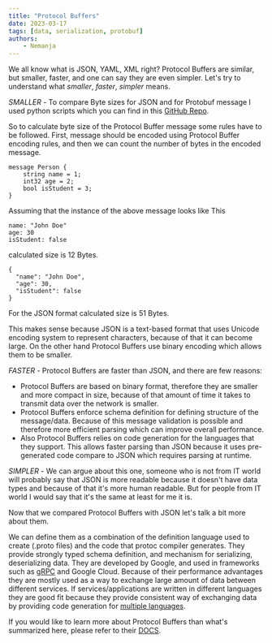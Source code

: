 ```yaml
---
title: "Protocol Buffers"
date: 2023-03-17
tags: [data, serialization, protobuf]
authors:
    - Nemanja
---
```


We all know what is JSON, YAML, XML right? Protocol Buffers are similar, but smaller, faster, and one can say
they are even simpler. Let's try to understand what *smaller*, *faster*, *simpler* means.

*SMALLER* - To compare Byte sizes for JSON and for Protobuf message I used python scripts which you can find in this [GitHub Repo](https://github.com/GoodbyePlanet/compare-sizes).

So to calculate byte size of the Protocol Buffer message some rules have to be followed. First, message should be encoded using Protocol Buffer
encoding rules, and then we can count the number of bytes in the encoded message.

```
message Person {
    string name = 1;
    int32 age = 2;
    bool isStudent = 3;
}
```
Assuming that the instance of the above message looks like This

```
name: "John Doe"
age: 30
isStudent: false
```

calculated size is 12 Bytes.

```
{
  "name": "John Doe",
  "age": 30,
  "isStudent": false
}
```

For the JSON format calculated size is 51 Bytes.

This makes sense because JSON is a text-based format that uses Unicode encoding system to represent characters, because of that it can become large. On the other hand
Protocol Buffers use binary encoding which allows them to be smaller.

*FASTER* - Protocol Buffers are faster than JSON, and there are few reasons:

- Protocol Buffers are based on binary format, therefore they are smaller and more compact in size, because of that amount of time it takes to transmit data over the network is smaller.
- Protocol Buffers enforce schema definition for defining structure of the message/data. Because of this message validation is possible and 
therefore more efficient parsing which can improve overall performance.
- Also Protocol Buffers relies on code generation for the languages that they support. This allows faster parsing than JSON because it uses pre-generated
code compare to JSON which requires parsing at runtime.

*SIMPLER* - We can argue about this one, someone who is not from IT world will probably say that JSON is more readable because it doesn't have
data types and because of that it's more human readable. But for people from IT world I would say that it's the same at least for me it is.

Now that we compared Protocol Buffers with JSON let's talk a bit more about them.

We can define them as a combination of the definition language used to create (.proto files) and the code that protoc compiler generates. They provide strongly
typed schema definition, and mechanism for serializing, deserializing data. They are developed by Google, and used in frameworks such as [gRPC](https://grpc.io/) and Google Cloud.
Because of their performance advantages they are mostly used as a way to exchange large amount of data between different services. If services/applications
are written in different languages they are good fit because they provide consistent way of exchanging data by providing code generation for [multiple languages](https://protobuf.dev/overview/#cross-lang). 

If you would like to learn more about Protocol Buffers than what's summarized here, please refer to their [DOCS](https://protobuf.dev/).
